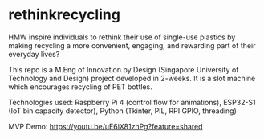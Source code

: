 # rethinkrecycling
HMW inspire individuals to rethink their use of single-use plastics by making recycling a more convenient, engaging, and rewarding part of their everyday lives?

This repo is a M.Eng of Innovation by Design (Singapore University of Technology and Design) project developed in 2-weeks. It is a slot machine which encourages recycling of PET bottles.

Technologies used: Raspberry Pi 4 (control flow for animations), ESP32-S1 (IoT bin capacity detector), Python (Tkinter, PIL, RPI GPIO, threading)

MVP Demo: https://youtu.be/uE6iX81zhPg?feature=shared
